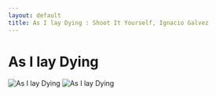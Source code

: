 ```yaml
---
layout: default
title: As I lay Dying : Shoot It Yourself, Ignacio Galvez
---
```


# As I lay Dying

![As I lay Dying](http://assets.farmhouse.co/publishing/1-shoot-it-yourself/images/as-i-lay-dying-1.jpg)
![As I lay Dying](http://assets.farmhouse.co/publishing/1-shoot-it-yourself/images/as-i-lay-dying-2.jpg)
